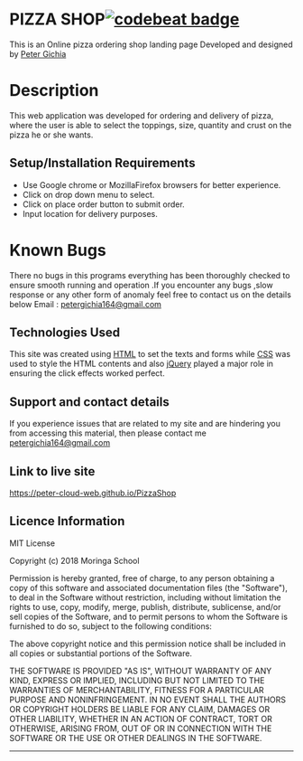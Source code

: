 ﻿# PIZZA SHOP[![codebeat badge](https://codebeat.co/badges/09e6d0a4-5f39-4491-bf24-3997d0fed04d)](https://codebeat.co/projects/github-com-peter-cloud-web-pizzashop-master)

 This is an Online pizza ordering shop  landing page
 Developed and designed by [Peter  Gichia](https://github.com/Peter-cloud-web)


# Description

This web application was developed for ordering and delivery of pizza, where the user is able to select the toppings, size, quantity and crust on the pizza he or she wants.

## Setup/Installation Requirements
    

 - Use Google chrome or MozillaFirefox browsers for better experience.
 - Click on drop down menu to select.
 - Click on place order button to submit order.
 - Input location for delivery purposes.




# Known Bugs
There no bugs in this programs everything has been thoroughly checked to ensure smooth running and operation .If you encounter any bugs ,slow response or any other form of anomaly feel free to contact us on the details below
Email : petergichia164@gmail.com


## Technologies Used 
This site was created using [HTML](https://en.wikipedia.org/wiki/HTML)   to set the texts and forms while [CSS](https://en.wikipedia.org/wiki/Cascading_Style_Sheets) was used to style the HTML contents and also [jQuery](https://jquery.com/) played a major role in ensuring the  click effects worked perfect.
## Support and contact details
If you experience issues that are related to my site and are hindering you from accessing this material, then please contact me [petergichia164@gmail.com](petergichia164@gmail.com)



## Link to live site

 https://peter-cloud-web.github.io/PizzaShop

## Licence Information
MIT License

Copyright (c) 2018 Moringa School

Permission is hereby granted, free of charge, to any person obtaining a copy of this software and associated documentation files (the "Software"), to deal in the Software without restriction, including without limitation the rights to use, copy, modify, merge, publish, distribute, sublicense, and/or sell copies of the Software, and to permit persons to whom the Software is furnished to do so, subject to the following conditions:

The above copyright notice and this permission notice shall be included in all copies or substantial portions of the Software.

THE SOFTWARE IS PROVIDED "AS IS", WITHOUT WARRANTY OF ANY KIND, EXPRESS OR IMPLIED, INCLUDING BUT NOT LIMITED TO THE WARRANTIES OF MERCHANTABILITY, FITNESS FOR A PARTICULAR PURPOSE AND NONINFRINGEMENT. IN NO EVENT SHALL THE AUTHORS OR COPYRIGHT HOLDERS BE LIABLE FOR ANY CLAIM, DAMAGES OR OTHER LIABILITY, WHETHER IN AN ACTION OF CONTRACT, TORT OR OTHERWISE, ARISING FROM, OUT OF OR IN CONNECTION WITH THE SOFTWARE OR THE USE OR OTHER DEALINGS IN THE SOFTWARE.

----------


